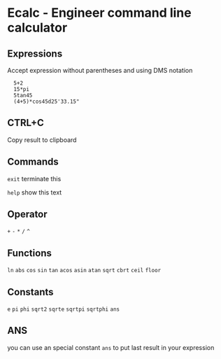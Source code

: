 # Ecalc - Engineer command line calculator

## Expressions

Accept expression without parentheses and using DMS notation

```
  5+2
  15*pi
  5tan45
  (4+5)*cos45d25'33.15"
```

## CTRL+C

Copy result to clipboard

## Commands

`exit` terminate this

`help` show this text

## Operator

`+` `-` `*` `/` `^`

## Functions

`ln` `abs` `cos` `sin` `tan` `acos` `asin` `atan` `sqrt` `cbrt` `ceil` `floor`

## Constants

`e` `pi` `phi` `sqrt2` `sqrte` `sqrtpi` `sqrtphi` `ans`

## ANS

you can use an special constant `ans` to put last result in your expression
